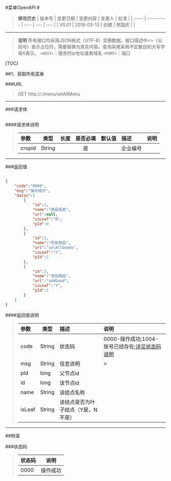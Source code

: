 #菜单OpenAPI #

> **修改历史**
> | 版本号   | 变更日期       | 变更内容 | 变更人  |  批准  |
> | :---- | :--------- | :--- | :--: | :--: |
> | V0.01 | 2018-03-13 | 创建   | 邢国庆  |      |

----------
> **说明**
> 所有接口均采用JSON格式（UTF-8）交换数据。接口描述中<>（尖括号）表示占位符，需要替换为真实内容。查询采用采用不定数目的大写字母X表示。
> ``<HOST>``：服务的ip地址或者域名
> ``<PORT>``：端口


[TOC]



##1、获取所有菜单

###URL
> GET
> http://<HOST>:<PORT>/menu/selAllMenu
----------

###请求体
```json

```

####请求体说明
>| 参数     | 类型     |  长度  | 是否必填 | 默认值  | 描述   | 说明   |
>| :----- | ------ | :--: | :--: | :--: | :--- | :--- |
>| cropid | String |      |  是   |      | 企业编号 |      |
 ----------
###返回值

```json
     
{
    "code":"0000",
    "msg":"操作成功",
    "datas":[
        {
            "id":1,
            "name":"商品信息",
            "url":null,
            "isLeaf":"N",
            "pId":0
        },
        {
            "id":2,
            "name":"所有商品",
            "url":"selAllGoods",
            "isLeaf":"Y",
            "pId":1
        },
        {
            "id":3,
            "name":"添加商品",
            "url":"addGood",
            "isLeaf":"Y",
            "pId":1
        }
    ]
}
```
####返回值说明
>| 参数   | 类型     | 描述   | 说明                                    |
>| :--- | ------ | :--- | :------------------------------------ |
>| code | String | 状态码  | 0000-操作成功;1004-账号已经存在;[详见状态码说明](#状态码) |
>| msg  | String | 信息说明 |                                       >| datas  | String |返回信息 |    
>| pId  | long |父节点id |    
>| id  | long |该节点id | 
>| name  | String |该结点名称 | 
>| isLeaf  | String |该结点是否为叶子结点（Y是，N不是）| 

---

##附录

###状态码
>| 状态码  | 说明         |
>| :--- | ---------- |
>| 0000 | 操作成功       |



